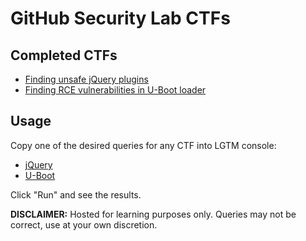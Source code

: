 # GitHub Security Lab CTFs

## Completed CTFs

- [Finding unsafe jQuery plugins](https://github.com/oneturkmen/codeql-ctfs/tree/master/jquery-plugins)
- [Finding RCE vulnerabilities in U-Boot loader](https://github.com/oneturkmen/codeql-ctfs/tree/master/uboot)

## Usage

Copy one of the desired queries for any CTF into LGTM console:

- [jQuery](https://lgtm.com/query/764886416621492702/)
- [U-Boot](https://lgtm.com/query/7041653938487765251/)

Click "Run" and see the results.

**DISCLAIMER:** Hosted for learning purposes only. Queries may not be correct, use at your own discretion.
